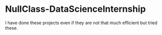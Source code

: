 # NullClass-DataScienceInternship
I have done these projects even if they are not that much efficient but tried these.
